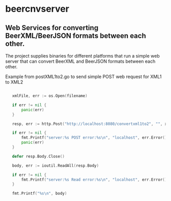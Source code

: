 # beercnvserver
## Web Services for converting BeerXML/BeerJSON formats between each other.

The project supplies binaries for different platforms that run a simple web server that can convert BeerXML and BeerJSON formats between each other. 

 Example from postXML1to2.go to send simple POST web request for XML1 to XML2
 ```go
 
 	xmlFile, err := os.Open(filename)

	if err != nil {
		panic(err)
	}

	resp, err := http.Post("http://localhost:8080/convertxml1to2", "", xmlFile)

	if err != nil {
		fmt.Printf("server:%s POST error:%s\n", "localhost", err.Error())
		panic(err)
	}

	defer resp.Body.Close()

	body, err := ioutil.ReadAll(resp.Body)

	if err != nil {
		fmt.Printf("server:%s Read error:%s\n", "localhost", err.Error())
	}

	fmt.Printf("%s\n", body)
```


